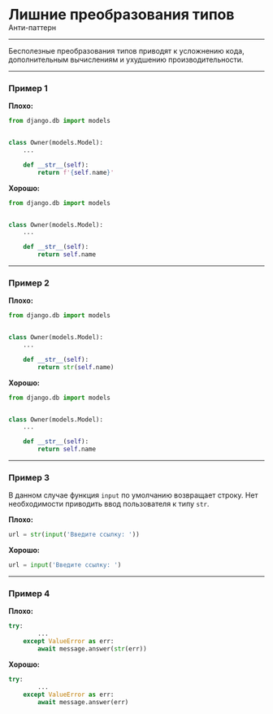 
<div>
    <h1 style="margin: 0;">Лишние преобразования типов</h1>
    <p style="margin: 0;">Анти-паттерн</p>
</div>

***

Бесполезные преобразования типов приводят к усложнению кода, дополнительным вычислениям и ухудшению производительности.

***

### Пример 1

**Плохо:**
```python
from django.db import models


class Owner(models.Model):
    ...

    def __str__(self):
        return f'{self.name}'
```
**Хорошо:**
```python
from django.db import models


class Owner(models.Model):
    ...

    def __str__(self):
        return self.name
```
***

### Пример 2

**Плохо:**
```python
from django.db import models


class Owner(models.Model):
    ...

    def __str__(self):
        return str(self.name)
```
**Хорошо:**
```python
from django.db import models


class Owner(models.Model):
    ...

    def __str__(self):
        return self.name
```
***

### Пример 3

В данном случае функция `input` по умолчанию возвращает строку. Нет необходимости приводить ввод пользователя к типу `str`.

**Плохо:**
```python
url = str(input('Введите ссылку: '))
```
**Хорошо:**
```python
url = input('Введите ссылку: ')
```
***

### Пример 4

**Плохо:**
```python
try:
        ...
    except ValueError as err:
        await message.answer(str(err))
```
**Хорошо:**
```python
try:
        ...
    except ValueError as err:
        await message.answer(err)
```

